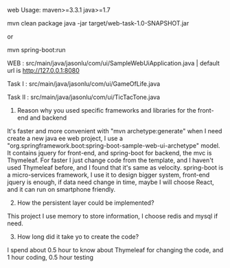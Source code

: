 web Usage:
	maven>=3.3.1
	java>=1.7
	
mvn clean package
java -jar target/web-task-1.0-SNAPSHOT.jar

or

mvn spring-boot:run

WEB : src/main/java/jasonlu/com/ui/SampleWebUiApplication.java | default url is http://127.0.0.1:8080

Task I : src/main/java/jasonlu/com/ui/GameOfLife.java

Task II : src/main/java/jasonlu/com/ui/TicTacTone.java

1. Reason why you used specific frameworks and libraries for the front-end and backend

It's faster and more convenient with "mvn archetype:generate" when I need create a new java ee web project, I use a "org.springframework.boot:spring-boot-sample-web-ui-archetype" model.
It contains jquery for front-end, and spring-boot for backend, the mvc is Thymeleaf. For faster I just change code from the template, and I haven't used Thymeleaf before, and I found that it's same as velocity.
spring-boot is a micro-services framework, I use it to design bigger system, front-end jquery is enough, if data need change in time, maybe I will choose React, and it can run on smartphone friendly.

2. How the persistent layer could be implemented?

This project I use memory to store information, I choose redis and mysql if need.

3. How long did it take yo to create the code?

I spend about 0.5 hour to know about Thymeleaf for changing the code, and 1 hour coding, 0.5 hour testing
